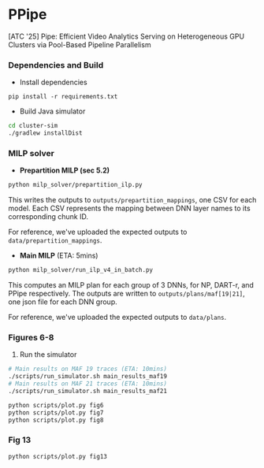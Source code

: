 # PPipe

[ATC '25] Pipe: Efficient Video Analytics Serving on Heterogeneous GPU Clusters via Pool-Based Pipeline Parallelism

### Dependencies and Build

* Install dependencies

```
pip install -r requirements.txt
```

* Build Java simulator

```bash
cd cluster-sim
./gradlew installDist
```

### MILP solver

* **Prepartition MILP (sec 5.2)**

```bash
python milp_solver/prepartition_ilp.py
```

This writes the outputs to `outputs/prepartition_mappings`, one CSV for each
model. Each CSV represents the mapping between DNN layer names to its
corresponding chunk ID.

For reference, we've uploaded the expected outputs to
`data/prepartition_mappings`.

* **Main MILP** (ETA: 5mins)

```bash
python milp_solver/run_ilp_v4_in_batch.py
```

This computes an MILP plan for each group of 3 DNNs, for NP, DART-r, and PPipe
respectively. The outputs are written to `outputs/plans/maf[19|21]`, one json
file for each DNN group.

For reference, we've uploaded the expected outputs to `data/plans`.

### Figures 6-8

1. Run the simulator

```bash
# Main results on MAF 19 traces (ETA: 10mins)
./scripts/run_simulator.sh main_results_maf19
# Main results on MAF 21 traces (ETA: 10mins)
./scripts/run_simulator.sh main_results_maf21
```

```bash
python scripts/plot.py fig6
python scripts/plot.py fig7
python scripts/plot.py fig8
```

### Fig 13

```bash
python scripts/plot.py fig13
```
